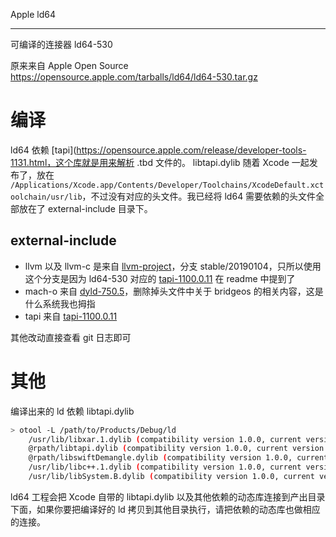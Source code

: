 Apple ld64

------

可编译的连接器 ld64-530

原来来自 Apple Open Source https://opensource.apple.com/tarballs/ld64/ld64-530.tar.gz



# 编译

ld64 依赖 [tapi](https://opensource.apple.com/release/developer-tools-1131.html，这个库就是用来解析 .tbd 文件的。 libtapi.dylib 随着 Xcode 一起发布了，放在 `/Applications/Xcode.app/Contents/Developer/Toolchains/XcodeDefault.xctoolchain/usr/lib`，不过没有对应的头文件。我已经将 ld64 需要依赖的头文件全部放在了 external-include 目录下。



## external-include

* llvm 以及 llvm-c 是来自 [llvm-project](https://github.com/apple/llvm-project)，分支 stable/20190104，只所以使用这个分支是因为 ld64-530 对应的 [tapi-1100.0.11](https://opensource.apple.com/source/tapi/tapi-1100.0.11/) 在 readme 中提到了
* mach-o 来自 [dyld-750.5](https://opensource.apple.com/source/dyld/dyld-750.5/)，删除掉头文件中关于 bridgeos 的相关内容，这是什么系统我也拇指
* tapi 来自 [ tapi-1100.0.11](https://opensource.apple.com/source/tapi/tapi-1100.0.11/)



其他改动直接查看 git 日志即可



# 其他

编译出来的 ld 依赖 libtapi.dylib

```bash
> otool -L /path/to/Products/Debug/ld
	/usr/lib/libxar.1.dylib (compatibility version 1.0.0, current version 1.3.0)
	@rpath/libtapi.dylib (compatibility version 1.0.0, current version 1100.0.11)
	@rpath/libswiftDemangle.dylib (compatibility version 1.0.0, current version 1103.0.32)
	/usr/lib/libc++.1.dylib (compatibility version 1.0.0, current version 902.1.0)
	/usr/lib/libSystem.B.dylib (compatibility version 1.0.0, current version 1281.100.1)
```

ld64 工程会把 Xcode 自带的 libtapi.dylib 以及其他依赖的动态库连接到产出目录下面，如果你要把编译好的 ld 拷贝到其他目录执行，请把依赖的动态库也做相应的连接。

